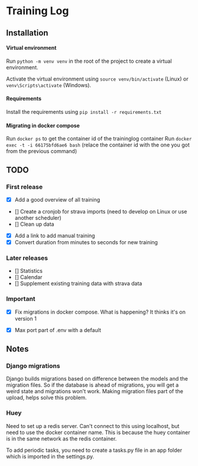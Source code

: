 # Training Log

## Installation

#### Virtual environment
Run `python -m venv venv` in the root of the project to create a virtual environment.

Activate the virtual environment using `source venv/bin/activate` (Linux) or 
`venv\Scripts\activate` (Windows).

#### Requirements
Install the requirements using `pip install -r requirements.txt`


#### Migrating in docker compose

Run `docker ps` to get the container id of the traininglog container
Run `docker exec -t -i 66175bfd6ae6 bash` (relace the container id with the one you got from the previous command)



## TODO
### First release
- [x] Add a good overview of all training
- [] Create a cronjob for strava imports (need to develop on Linux or use another scheduler)
- [] Clean up data
- [x] Add a link to add manual training
- [x] Convert duration from minutes to seconds for new training

### Later releases
- [] Statistics 
- [] Calendar
- [] Supplement existing training data with strava data

### Important 
- [x] Fix migrations in docker compose. What is happening? It thinks it's on version 1
- [x] Max port part of .env with a default


## Notes

### Django migrations
Django builds migrations based on difference between the models and the migration files. 
So if the database is ahead of migrations, you will get a weird state and migrations
won't work. Making migration files part of the upload, helps solve this problem.

### Huey
Need to set up a redis server. Can't connect to this using localhost, but need to use 
the docker container name. This is because the huey container is in the same network
as the redis container.

To add periodic tasks, you need to create a tasks.py file in an app folder which is 
imported in the settings.py.

